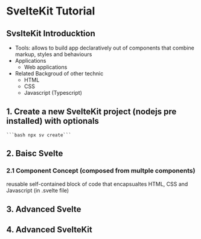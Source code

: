 # SvelteKit Tutorial

## SvslteKit Introducktion
- Tools: allows to build app declaratively out of components that combine markup, styles and behaviours
- Applications
    - Web applications
- Related Backgroud of other technic
    - HTML
    - CSS
    - Javascript (Typescript)



## 1. Create a new SvelteKit project (nodejs pre installed) with optionals

    ```bash npx sv create```
## 2. Baisc Svelte

### 2.1 Component Concept (composed from multple components)
reusable self-contained block of code that encapsualtes HTML, CSS and Javascript (in .svelte file)

## 3. Advanced Svelte

## 4. Advanced SvelteKit


